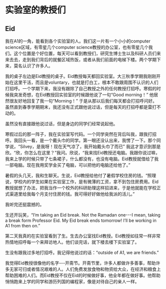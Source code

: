 # 实验室的教授们

## Eid

我在A1的一角，能看到各个实验室的人。我们这一片有一个小小的computer science区域，有零星几个computer science教授的办公室，也有零星几个我们。这个位置是个好位置，每天可以看到教授们，研究生博士生以及科研人员们来来去去，走到我们背后的就餐区域热饭，或者从我们前面的电梯下楼。两个学期下来，莫名认识了许多人。

我的桌子左边是Eid教授的桌子。Eid教授每天都回实验室。大三秋季学期我刚刚开始在这里干活，而且是voluntary，也就是打白工，根本不敢跟周围不认识的人们打招呼。一个学期下来，我没有跟除了自己教授之外的任何教授打招呼。寒假的时候我突发奇想，在Eid教授回实验室的时候跟他说了一句“Good morning！” 他居然很友好地回复了我一句“Morning！” 于是从那以后我们每天都会打招呼问好。虽然直到春季学期期末，我还没有正式跟他说过话，但是每天的打招呼都是雷打不动的。

虽然没有直接跟他说过话，但是身边的同学们经常说起他。

寒假过后的那一阵子，我在实验室写代码。一个同学突然在背后叫我，跟我打招呼。我回头一看，是一个戴头巾的同学。第一眼还没认出来，我愣了一下。那个同学说，“Silvey，是我呀！现在天气凉了，我开始戴头巾了而已” 我这才意识到那是欣。“欣，你怎么在这里？”我问。欣说，“我来找Eid教授还电脑。我跟你说过嘛，我来上学的时候只带了七条裙子，什么都没有，也没有电脑。Eid教授就借给了我一部电脑。现在我用奖学金买了电脑，可以把他的电脑还给他了。”

暑假的头几天，我和生聊天。生说，Eid教授给他付了暑假学校住房的钱。“照理说，学校内的学生如果在实验室工作，是有微薄的工资，拿不到包住房费用。Eid教授就想了办法，把我当作一个校外的科研助理这样招进来，于是他就能在学校正式渠道里给我每个月支付住房的钱。我可得好好做他给我派的活儿。” 

我听完还挺震撼的。

生还开玩笑，“I’m taking an Eid break. Not the Ramadan one---I mean, taking a break form Professor Eid. My Eid break ends tomorrow! I’ll be working in A1 from then on.”

第二天我真的在实验室看到了生。生去办公室找Eid教授。Eid教授如往常一样非常热情地招呼每一个来拜访地人。他们谈完话，就下楼去楼下实验室了。

生没有跟我过多地打招呼。我记得他说过的话：“outside of A1, we are friends.” 

我觉得Eid教授很像他的名字---开斋节。开斋节里，许多人都做许多善事，帮助许多无家可归或者情况艰难的人。人们免费发放食物和物资给大众，在经济和粮食上帮助困难的人们。而Eid教授不仅在Eid的时候做好事，他全年都在做好事。他帮助悄悄跑来上学的同学和游历列国的编程家，像是对待自己的亲人一样。
